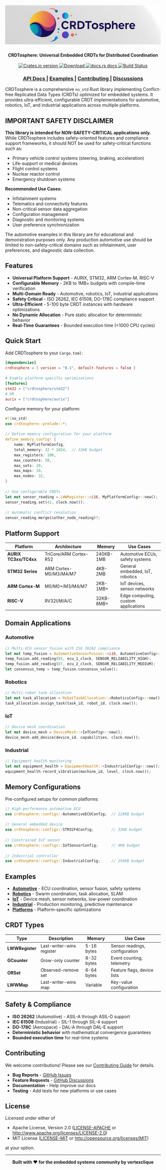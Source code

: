 <h1 align="center"><img src="art/crdtosphere_logo_banner.png"/></h1>
<!-- <h1 align="center">CRDTosphere</h1> -->
<div align="center">
 <strong>
   CRDTosphere: Universal Embedded CRDTs for Distributed Coordination
 </strong>
</div>

<br />

<div align="center">
  <!-- Crates version -->
  <a href="https://crates.io/crates/crdtosphere">
    <img src="https://img.shields.io/crates/v/crdtosphere.svg?style=flat-square"
    alt="Crates.io version" />
  </a>
  <!-- Downloads -->
  <a href="https://crates.io/crates/crdtosphere">
    <img src="https://img.shields.io/crates/d/crdtosphere.svg?style=flat-square"
      alt="Download" />
  </a>
  <!-- docs.rs docs -->
  <a href="https://docs.rs/crdtosphere">
    <img src="https://img.shields.io/badge/docs-latest-blue.svg?style=flat-square"
      alt="docs.rs docs" />
  </a>
  <!-- Build status -->
  <a href="https://github.com/vertexclique/crdtosphere/actions">
    <img src="https://img.shields.io/github/actions/workflow/status/vertexclique/crdtosphere/ci.yml?style=flat-square"
      alt="Build Status" />
  </a>
</div>

<div align="center">
  <h3>
    <a href="https://docs.rs/crdtosphere">
      API Docs
    </a>
    <span> | </span>
    <a href="examples/">
      Examples
    </a>
    <span> | </span>
    <a href="CONTRIBUTING.md">
      Contributing
    </a>
    <span> | </span>
    <a href="https://github.com/vertexclique/crdtosphere/discussions">
      Discussions
    </a>
  </h3>
</div>

CRDTosphere is a comprehensive `no_std` Rust library implementing Conflict-free Replicated Data Types (CRDTs) optimized for embedded systems. It provides ultra-efficient, configurable CRDT implementations for automotive, robotics, IoT, and industrial applications across multiple platforms.

## IMPORTANT SAFETY DISCLAIMER

**This library is intended for NON-SAFETY-CRITICAL applications only.** While CRDTosphere includes safety-oriented features and compliance support frameworks, it should NOT be used for safety-critical functions such as:

- Primary vehicle control systems (steering, braking, acceleration)
- Life-support or medical devices
- Flight control systems
- Nuclear reactor control
- Emergency shutdown systems

**Recommended Use Cases:**
- Infotainment systems
- Telematics and connectivity features
- Non-critical sensor data aggregation
- Configuration management
- Diagnostic and monitoring systems
- User preference synchronization

The automotive examples in this library are for educational and demonstration purposes only. Any production automotive use should be limited to non-safety-critical domains such as infotainment, user preferences, and diagnostic data collection.

## Features

- **Universal Platform Support** - AURIX, STM32, ARM Cortex-M, RISC-V
- **Configurable Memory** - 2KB to 1MB+ budgets with compile-time verification
- **Multi-Domain Ready** - Automotive, robotics, IoT, industrial applications
- **Safety Critical** - ISO 26262, IEC 61508, DO-178C compliance support
- **Ultra-Efficient** - 5-100 byte CRDT instances with hardware optimizations
- **No Dynamic Allocation** - Pure static allocation for deterministic behavior
- **Real-Time Guarantees** - Bounded execution time (<1000 CPU cycles)

## Quick Start

Add CRDTosphere to your `Cargo.toml`:

```toml
[dependencies]
crdtosphere = { version = "0.1", default-features = false }

# Enable platform-specific optimizations
[features]
stm32 = ["crdtosphere/stm32"]
# OR
aurix = ["crdtosphere/aurix"]
```

Configure memory for your platform:

```rust
#![no_std]
use crdtosphere::prelude::*;

// Define memory configuration for your platform
define_memory_config! {
    name: MyPlatformConfig,
    total_memory: 32 * 1024,  // 32KB budget
    max_registers: 100,
    max_counters: 50,
    max_sets: 20,
    max_maps: 10,
    max_nodes: 32,
}

// Use configurable CRDTs
let mut sensor_reading = LWWRegister::<i16, MyPlatformConfig>::new();
sensor_reading.set(42, clock.now());

// Automatic conflict resolution
sensor_reading.merge(&other_node_reading)?;
```

## Platform Support

| Platform | Architecture | Memory | Use Cases |
|----------|-------------|---------|-----------|
| **AURIX TC3xx/TC4xx** | TriCore/ARM Cortex-R52 | 240KB-1MB | Automotive ECUs, safety systems |
| **STM32 Series** | ARM Cortex-M0/M3/M4/M7 | 4KB-2MB | General embedded, IoT, robotics |
| **ARM Cortex-M** | M0/M0+/M3/M4/M7 | 2KB-1MB+ | IoT devices, sensor networks |
| **RISC-V** | RV32I/M/A/C | 32KB-8MB+ | Edge computing, custom applications |

## Domain Applications

### Automotive
```rust
// Multi-ECU sensor fusion with ISO 26262 compliance
let mut temp_fusion = AutomotiveSensorFusion::<i16, AutomotiveConfig>::new();
temp_fusion.add_reading(85, ecu_1_clock, SENSOR_RELIABILITY_HIGH);
temp_fusion.add_reading(87, ecu_2_clock, SENSOR_RELIABILITY_MEDIUM);
let consensus_temp = temp_fusion.consensus_value();
```

### Robotics
```rust
// Multi-robot task allocation
let mut task_allocation = RobotTaskAllocation::<RoboticsConfig>::new();
task_allocation.assign_task(task_id, robot_id, clock.now());
```

### IoT
```rust
// Device mesh coordination
let mut device_mesh = DeviceMesh::<IoTConfig>::new();
device_mesh.add_device(device_id, capabilities, clock.now());
```

### Industrial
```rust
// Equipment health monitoring
let mut equipment_health = EquipmentHealth::<IndustrialConfig>::new();
equipment_health.record_vibration(machine_id, level, clock.now());
```

## Memory Configurations

Pre-configured setups for common platforms:

```rust
// High-performance automotive ECU
use crdtosphere::configs::AutomotiveECUConfig;  // 128KB budget

// General embedded device
use crdtosphere::configs::STM32F4Config;        // 32KB budget

// Constrained IoT sensor
use crdtosphere::configs::IoTSensorConfig;      // 4KB budget

// Industrial controller
use crdtosphere::configs::IndustrialConfig;     // 256KB budget
```

## Examples

- **[Automotive](examples/automotive/)** - ECU coordination, sensor fusion, safety systems
- **[Robotics](examples/robotics/)** - Swarm coordination, task allocation, SLAM
- **[IoT](examples/iot/)** - Device mesh, sensor networks, low-power coordination
- **[Industrial](examples/industrial/)** - Production monitoring, predictive maintenance
- **[Platforms](examples/platforms/)** - Platform-specific optimizations

## CRDT Types

| Type | Description | Memory | Use Case |
|------|-------------|---------|----------|
| **LWWRegister** | Last-writer-wins register | 5-16 bytes | Sensor readings, configuration |
| **GCounter** | Grow-only counter | 8-32 bytes | Event counting, telemetry |
| **ORSet** | Observed-remove set | 6-64 bytes | Feature flags, device lists |
| **LWWMap** | Last-writer-wins map | Variable | Key-value configuration |

## Safety & Compliance

- **ISO 26262** (Automotive) - ASIL-A through ASIL-D support
- **IEC 61508** (Industrial) - SIL-1 through SIL-4 support  
- **DO-178C** (Aerospace) - DAL-A through DAL-E support
- **Deterministic behavior** with mathematical convergence guarantees
- **Bounded execution time** for real-time systems

## Contributing

We welcome contributions! Please see our [Contributing Guide](CONTRIBUTING.md) for details.

- **Bug Reports** - [GitHub Issues](https://github.com/vertexclique/crdtosphere/issues)
- **Feature Requests** - [GitHub Discussions](https://github.com/vertexclique/crdtosphere/discussions)
- **Documentation** - Help improve our docs
- **Testing** - Add tests for new platforms or use cases

## License

Licensed under either of

- Apache License, Version 2.0 ([LICENSE-APACHE](LICENSE-APACHE) or http://www.apache.org/licenses/LICENSE-2.0)
- MIT License ([LICENSE-MIT](LICENSE-MIT) or http://opensource.org/licenses/MIT)

at your option.

---

<div align="center">
  <strong>Built with ❤️ for the embedded systems community by vertexclique</strong>
</div>
